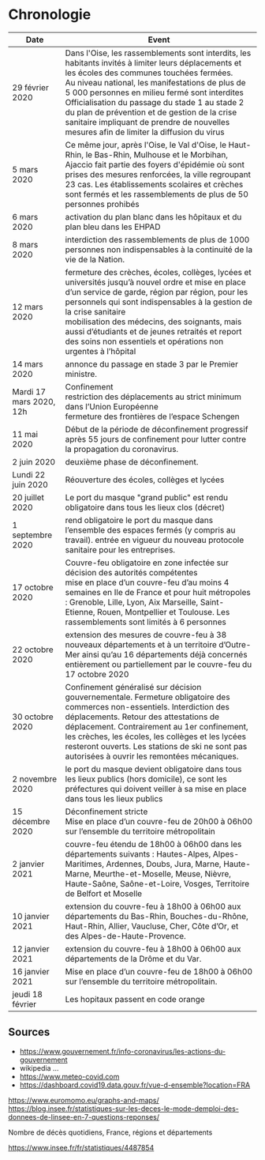 # Chronologie

| Date | Event |
|--|--|
| 29 février 2020 | Dans l'Oise, les rassemblements sont interdits, les habitants invités à limiter leurs déplacements et les écoles des communes touchées fermées.<br>Au niveau national, les manifestations de plus de 5 000 personnes en milieu fermé sont interdites<br>Officialisation du passage du stade 1 au stade 2 du plan de prévention et de gestion de la crise sanitaire impliquant de prendre de nouvelles mesures afin de limiter la diffusion du virus|
| 5 mars 2020 | Ce même jour, après l'Oise, le Val d'Oise, le Haut-Rhin, le Bas-Rhin, Mulhouse et le Morbihan, Ajaccio fait partie des foyers d'épidémie où sont prises des mesures renforcées, la ville regroupant 23 cas. Les établissements scolaires et crèches sont fermés et les rassemblements de plus de 50 personnes prohibés |
| 6 mars 2020 | activation du plan blanc dans les hôpitaux et du plan bleu dans les EHPAD |
| 8 mars 2020 | interdiction des rassemblements de plus de 1000 personnes non indispensables à la continuité de la vie de la Nation. |
| 12 mars 2020 | fermeture des crèches, écoles, collèges, lycées et universités jusqu’à nouvel ordre et mise en place d’un service de garde, région par région, pour les personnels qui sont indispensables à la gestion de la crise sanitaire<br>mobilisation des médecins, des soignants, mais aussi d’étudiants et de jeunes retraités et report des soins non essentiels et opérations non urgentes à l’hôpital |
| 14 mars 2020 | annonce du passage en stade 3 par le Premier ministre. |
| Mardi 17 mars 2020, 12h | Confinement<br>restriction des déplacements au strict minimum dans l’Union Européenne<br>fermeture des frontières de l’espace Schengen |
| 11 mai 2020 | Début de la période de déconfinement progressif après 55 jours de confinement pour lutter contre la propagation du coronavirus. |
| 2 juin 2020 | deuxième phase de déconfinement. |
| Lundi 22 juin 2020 | Réouverture des écoles, collèges et lycées |
| 20 juillet 2020 | Le port du masque "grand public" est rendu obligatoire dans tous les lieux clos (décret) |
| 1 septembre 2020 | rend obligatoire le port du masque dans l’ensemble des espaces fermés (y compris au travail). entrée en vigueur du nouveau protocole sanitaire pour les entreprises. |
| 17 octobre 2020 | Couvre-feu obligatoire en zone infectée sur décision des autorités compétentes<br>mise en place d’un couvre-feu d’au moins 4 semaines en Ile de France et pour huit métropoles : Grenoble, Lille, Lyon, Aix Marseille, Saint-Etienne, Rouen, Montpellier et Toulouse. Les rassemblements sont limités à 6 personnes |
| 22 octobre 2020 | extension des mesures de couvre-feu à 38 nouveaux départements et à un territoire d’Outre-Mer ainsi qu’au 16 départements déjà concernés entièrement ou partiellement par le couvre-feu du 17 octobre 2020 |
| 30 octobre 2020 | Confinement généralisé sur décision gouvernementale. Fermeture obligatoire des commerces non-essentiels. Interdiction des déplacements. Retour des attestations de déplacement. Contrairement au 1er confinement, les crèches, les écoles, les collèges et les lycées resteront ouverts. Les stations de ski ne sont pas autorisées à ouvrir les remontées mécaniques. |
| 2 novembre 2020 | le port du masque devient obligatoire dans tous les lieux publics (hors domicile), ce sont les préfectures qui doivent veiller à sa mise en place dans tous les lieux publics |
| 15 décembre 2020 | Déconfinement stricte <br>Mise en place d’un couvre-feu de 20h00 à 06h00 sur l’ensemble du territoire métropolitain |
| 2 janvier 2021 | couvre-feu étendu de 18h00 à 06h00 dans les départements suivants : Hautes-Alpes, Alpes-Maritimes, Ardennes, Doubs, Jura, Marne, Haute-Marne, Meurthe-et-Moselle, Meuse, Nièvre, Haute-Saône, Saône-et-Loire, Vosges, Territoire de Belfort et Moselle |
| 10 janvier 2021 | extension du couvre-feu à 18h00 à 06h00 aux départements du Bas-Rhin, Bouches-du-Rhône, Haut-Rhin, Allier, Vaucluse, Cher, Côte d’Or, et des Alpes-de-Haute-Provence. |
| 12 janvier 2021 | extension du couvre-feu à 18h00 à 06h00 aux départements de la Drôme et du Var. |
| 16 janvier 2021 |  Mise en place d’un couvre-feu de 18h00 à 06h00 sur l’ensemble du territoire métropolitain. |
| jeudi 18 février | Les hopitaux passent en code orange |

## Sources
* https://www.gouvernement.fr/info-coronavirus/les-actions-du-gouvernement
* wikipedia ...
* https://www.meteo-covid.com
* https://dashboard.covid19.data.gouv.fr/vue-d-ensemble?location=FRA


https://www.euromomo.eu/graphs-and-maps/
https://blog.insee.fr/statistiques-sur-les-deces-le-mode-demploi-des-donnees-de-linsee-en-7-questions-reponses/

Nombre de décès quotidiens, France, régions et départements

https://www.insee.fr/fr/statistiques/4487854
